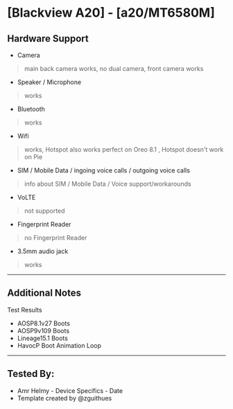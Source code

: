 # [Blackview A20] - [a20/MT6580M]
 ## Hardware Support
 * Camera
> main back camera works, no dual camera,
front camera works
 * Speaker / Microphone
> works
 * Bluetooth
> works
 * Wifi
> works, Hotspot also works perfect on Oreo 8.1 , Hotspot doesn't work on Pie
 * SIM / Mobile Data / ingoing voice calls / outgoing voice calls
> info about SIM / Mobile Data / Voice support/workarounds
 * VoLTE
> not supported
 * Fingerprint Reader
> no Fingerprint Reader
 * 3.5mm audio jack
> works
 ***
## Additional Notes
 Test Results
  *  AOSP8.1v27 Boots
  *  AOSP9v109  Boots
  *  Lineage15.1  Boots
  *  HavocP       Boot Animation Loop
    
 ***
 ## Tested By:
* Amr Helmy - Device Specifics - Date
* Template created by @zguithues